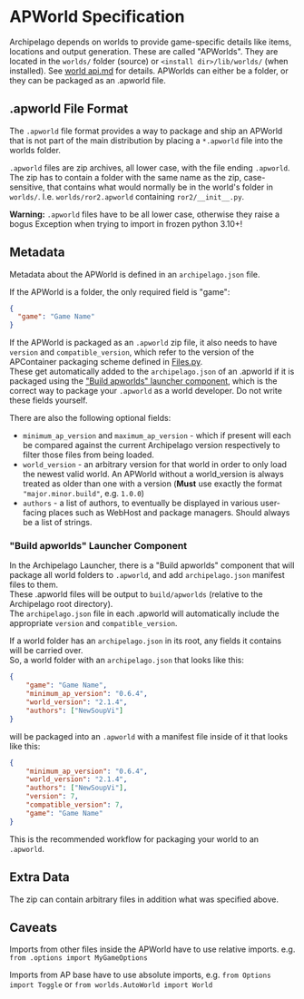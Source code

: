 # APWorld Specification

Archipelago depends on worlds to provide game-specific details like items, locations and output generation.
These are called "APWorlds".
They are located in the `worlds/` folder (source) or `<install dir>/lib/worlds/` (when installed).
See [world api.md](world%20api.md) for details.
APWorlds can either be a folder, or they can be packaged as an .apworld file.

## .apworld File Format

The `.apworld` file format provides a way to package and ship an APWorld that is not part of the main distribution
by placing a `*.apworld` file into the worlds folder.

`.apworld` files are zip archives, all lower case, with the file ending `.apworld`.
The zip has to contain a folder with the same name as the zip, case-sensitive, that contains what would normally be in
the world's folder in `worlds/`. I.e. `worlds/ror2.apworld` containing `ror2/__init__.py`.

**Warning:** `.apworld` files have to be all lower case,
otherwise they raise a bogus Exception when trying to import in frozen python 3.10+!

## Metadata

Metadata about the APWorld is defined in an `archipelago.json` file.

If the APWorld is a folder, the only required field is "game":
```json
{
  "game": "Game Name"
}
```

If the APWorld is packaged as an `.apworld` zip file, it also needs to have `version` and `compatible_version`,
which refer to the version of the APContainer packaging scheme defined in [Files.py](../worlds/Files.py).  
These get automatically added to the `archipelago.json` of an .apworld if it is packaged using the 
["Build apworlds" launcher component](#build-apworlds-launcher-component),
which is the correct way to package your `.apworld` as a world developer. Do not write these fields yourself.

There are also the following optional fields:
* `minimum_ap_version` and `maximum_ap_version` - which if present will each be compared against the current
  Archipelago version respectively to filter those files from being loaded.
* `world_version` - an arbitrary version for that world in order to only load the newest valid world.
  An APWorld without a world_version is always treated as older than one with a version
  (**Must** use exactly the format `"major.minor.build"`, e.g. `1.0.0`)
* `authors` - a list of authors, to eventually be displayed in various user-facing places such as WebHost and
  package managers. Should always be a list of strings.

### "Build apworlds" Launcher Component

In the Archipelago Launcher, there is a "Build apworlds" component that will package all world folders to `.apworld`,
and add `archipelago.json` manifest files to them.  
These .apworld files will be output to `build/apworlds` (relative to the Archipelago root directory).  
The `archipelago.json` file in each .apworld will automatically include the appropriate
`version` and `compatible_version`.

If a world folder has an `archipelago.json` in its root, any fields it contains will be carried over.  
So, a world folder with an `archipelago.json` that looks like this:

```json
{
    "game": "Game Name",
    "minimum_ap_version": "0.6.4",
    "world_version": "2.1.4",
    "authors": ["NewSoupVi"]
}
```

will be packaged into an `.apworld` with a manifest file inside of it that looks like this:

```json
{
    "minimum_ap_version": "0.6.4", 
    "world_version": "2.1.4",
    "authors": ["NewSoupVi"],
    "version": 7,
    "compatible_version": 7,
    "game": "Game Name"
}
```

This is the recommended workflow for packaging your world to an `.apworld`.

## Extra Data

The zip can contain arbitrary files in addition what was specified above.


## Caveats

Imports from other files inside the APWorld have to use relative imports. e.g. `from .options import MyGameOptions`

Imports from AP base have to use absolute imports, e.g. `from Options import Toggle` or
`from worlds.AutoWorld import World`
